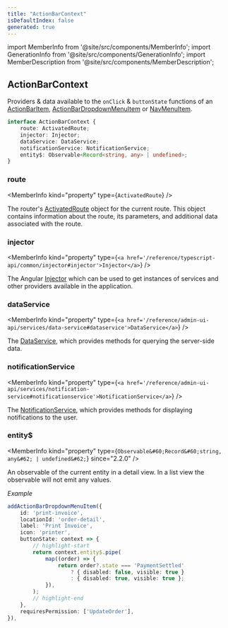 ```yaml
---
title: "ActionBarContext"
isDefaultIndex: false
generated: true
---
```

<!-- This file was generated from the Vendure source. Do not modify. Instead, re-run the "docs:build" script -->
import MemberInfo from '@site/src/components/MemberInfo';
import GenerationInfo from '@site/src/components/GenerationInfo';
import MemberDescription from '@site/src/components/MemberDescription';


## ActionBarContext

<GenerationInfo sourceFile="packages/admin-ui/src/lib/core/src/providers/nav-builder/nav-builder-types.ts" sourceLine="90" packageName="@bb-vendure/admin-ui" />

Providers & data available to the `onClick` & `buttonState` functions of an <a href='/reference/admin-ui-api/action-bar/action-bar-item#actionbaritem'>ActionBarItem</a>,
<a href='/reference/admin-ui-api/action-bar/action-bar-dropdown-menu-item#actionbardropdownmenuitem'>ActionBarDropdownMenuItem</a> or <a href='/reference/admin-ui-api/nav-menu/nav-menu-item#navmenuitem'>NavMenuItem</a>.

```ts title="Signature"
interface ActionBarContext {
    route: ActivatedRoute;
    injector: Injector;
    dataService: DataService;
    notificationService: NotificationService;
    entity$: Observable<Record<string, any> | undefined>;
}
```

<div className="members-wrapper">

### route

<MemberInfo kind="property" type={`ActivatedRoute`}   />

The router's [ActivatedRoute](https://angular.dev/guide/routing/router-reference#activated-route) object for
the current route. This object contains information about the route, its parameters, and additional data
associated with the route.
### injector

<MemberInfo kind="property" type={`<a href='/reference/typescript-api/common/injector#injector'>Injector</a>`}   />

The Angular [Injector](https://angular.dev/api/core/Injector) which can be used to get instances
of services and other providers available in the application.
### dataService

<MemberInfo kind="property" type={`<a href='/reference/admin-ui-api/services/data-service#dataservice'>DataService</a>`}   />

The [DataService](/reference/admin-ui-api/services/data-service), which provides methods for querying the
server-side data.
### notificationService

<MemberInfo kind="property" type={`<a href='/reference/admin-ui-api/services/notification-service#notificationservice'>NotificationService</a>`}   />

The [NotificationService](/reference/admin-ui-api/services/notification-service), which provides methods for
displaying notifications to the user.
### entity$

<MemberInfo kind="property" type={`Observable&#60;Record&#60;string, any&#62; | undefined&#62;`}  since="2.2.0"  />

An observable of the current entity in a detail view. In a list view the observable will not emit any values.

*Example*

```ts
addActionBarDropdownMenuItem({
    id: 'print-invoice',
    locationId: 'order-detail',
    label: 'Print Invoice',
    icon: 'printer',
    buttonState: context => {
        // highlight-start
        return context.entity$.pipe(
            map((order) => {
                return order?.state === 'PaymentSettled'
                    ? { disabled: false, visible: true }
                    : { disabled: true, visible: true };
            }),
        );
        // highlight-end
    },
    requiresPermission: ['UpdateOrder'],
}),
```


</div>
